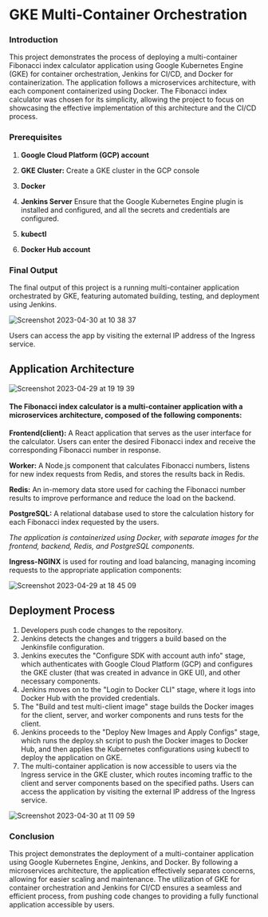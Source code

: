# GKE Multi-Container Orchestration

### Introduction

This project demonstrates the process of deploying a multi-container Fibonacci index calculator application using Google Kubernetes Engine (GKE) for container orchestration, Jenkins for CI/CD, and Docker for containerization. The application follows a microservices architecture, with each component containerized using Docker. The Fibonacci index calculator was chosen for its simplicity, allowing the project to focus on showcasing the effective implementation of this architecture and the CI/CD process.

### Prerequisites

1. **Google Cloud Platform (GCP) account** 

2. **GKE Cluster:** Create a GKE cluster in the GCP console

3. **Docker**

4. **Jenkins Server** Ensure that the Google Kubernetes Engine plugin is installed and configured, and all the secrets and credentials are configured.

5. **kubectl** 

6. **Docker Hub account** 


### Final Output

The final output of this project is a running multi-container application orchestrated by GKE, featuring automated building, testing, and deployment using Jenkins.

![Screenshot 2023-04-30 at 10 38 37](https://user-images.githubusercontent.com/117165801/235341588-51ae2209-554b-418f-a5d3-0a5eef19c5f7.png)

Users can access the app by visiting the external IP address of the Ingress service.

 
 ## Application Architecture
 
![Screenshot 2023-04-29 at 19 19 39](https://user-images.githubusercontent.com/117165801/235312886-695a75c0-88f0-4d29-9146-02194375697e.png)



#### The Fibonacci index calculator is a multi-container application with a microservices architecture, composed of the following components:

**Frontend(client):** A React application that serves as the user interface for the calculator. Users can enter the desired Fibonacci index and receive the corresponding Fibonacci number in response.

**Worker:** A Node.js component that calculates Fibonacci numbers, listens for new index requests from Redis, and stores the results back in Redis.

**Redis:** An in-memory data store used for caching the Fibonacci number results to improve performance and reduce the load on the backend.

**PostgreSQL:** A relational database used to store the calculation history for each Fibonacci index requested by the users.

*The application is containerized using Docker, with separate images for the frontend, backend, Redis, and PostgreSQL components.*


**Ingress-NGINX** is used for routing and load balancing, managing incoming requests to the appropriate application components:
 
![Screenshot 2023-04-29 at 18 45 09](https://user-images.githubusercontent.com/117165801/235311356-292e71af-8208-45d3-9dbd-e18d5562f9eb.png)


 ## Deployment Process
 
 
1. Developers push code changes to the repository.
2. Jenkins detects the changes and triggers a build based on the Jenkinsfile configuration.
3. Jenkins executes the "Configure SDK with account auth info" stage, which authenticates with Google Cloud Platform (GCP) and configures the GKE cluster (that was created in advance in GKE UI), and other necessary components.
4. Jenkins moves on to the "Login to Docker CLI" stage, where it logs into Docker Hub with the provided credentials.
5. The "Build and test multi-client image" stage builds the Docker images for the client, server, and worker components and runs tests for the client.
6. Jenkins proceeds to the "Deploy New Images and Apply Configs" stage, which runs the deploy.sh script to push the Docker images to Docker Hub, and then applies the Kubernetes configurations using kubectl to deploy the application on GKE.
7. The multi-container application is now accessible to users via the Ingress service in the GKE cluster, which routes incoming traffic to the client and server components based on the specified paths.
Users can access the application by visiting the external IP address of the Ingress service.

![Screenshot 2023-04-30 at 11 09 59](https://user-images.githubusercontent.com/117165801/235342794-18407624-620f-4cb1-b5e8-26bb2526a2bb.png)



### Conclusion

This project demonstrates the deployment of a multi-container application using Google Kubernetes Engine, Jenkins, and Docker. By following a microservices architecture, the application effectively separates concerns, allowing for easier scaling and maintenance. The utilization of GKE for container orchestration and Jenkins for CI/CD ensures a seamless and efficient process, from pushing code changes to providing a fully functional application accessible by users.



